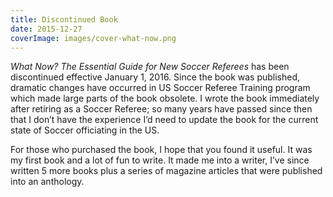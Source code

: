 ```yaml
---
title: Discontinued Book
date: 2015-12-27
coverImage: images/cover-what-now.png
---
```


_What Now? The Essential Guide for New Soccer Referees_ has been discontinued effective January 1, 2016. Since the book was published, dramatic changes have occurred in US Soccer Referee Training program which made large parts of the book obsolete. I wrote the book immediately after retiring as a Soccer Referee; so many years have passed since then that I don’t have the experience I’d need to update the book for the current state of Soccer officiating in the US.

For those who purchased the book, I hope that you found it useful. It was my first book and a lot of fun to write. It made me into a writer, I’ve since written 5 more books plus a series of magazine articles that were published into an anthology.
